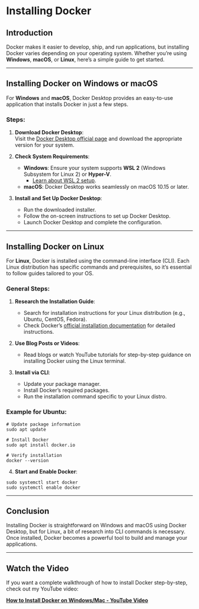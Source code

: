 # Installing Docker

## Introduction

Docker makes it easier to develop, ship, and run applications, but installing Docker varies depending on your operating system. Whether you’re using **Windows**, **macOS**, or **Linux**, here’s a simple guide to get started.

---

## Installing Docker on Windows or macOS

For **Windows** and **macOS**, Docker Desktop provides an easy-to-use application that installs Docker in just a few steps.

### Steps:

1. **Download Docker Desktop**:  
   Visit the [Docker Desktop official page](https://www.docker.com/products/docker-desktop) and download the appropriate version for your system.

2. **Check System Requirements**:  
   - **Windows**: Ensure your system supports **WSL 2** (Windows Subsystem for Linux 2) or **Hyper-V**.  
     - [Learn about WSL 2 setup](https://learn.microsoft.com/en-us/windows/wsl/install).  
   - **macOS**: Docker Desktop works seamlessly on macOS 10.15 or later.  

3. **Install and Set Up Docker Desktop**:  
   - Run the downloaded installer.  
   - Follow the on-screen instructions to set up Docker Desktop.  
   - Launch Docker Desktop and complete the configuration.

---

## Installing Docker on Linux

For **Linux**, Docker is installed using the command-line interface (CLI). Each Linux distribution has specific commands and prerequisites, so it’s essential to follow guides tailored to your OS.

### General Steps:

1. **Research the Installation Guide**:  
   - Search for installation instructions for your Linux distribution (e.g., Ubuntu, CentOS, Fedora).  
   - Check Docker’s [official installation documentation](https://docs.docker.com/engine/install/) for detailed instructions.

2. **Use Blog Posts or Videos**:  
   - Read blogs or watch YouTube tutorials for step-by-step guidance on installing Docker using the Linux terminal.

3. **Install via CLI**:  
   - Update your package manager.  
   - Install Docker’s required packages.  
   - Run the installation command specific to your Linux distro.  

### Example for Ubuntu:  

```
# Update package information
sudo apt update

# Install Docker
sudo apt install docker.io

# Verify installation
docker --version
```
4. **Start and Enable Docker**:
```
sudo systemctl start docker
sudo systemctl enable docker
```
---

## Conclusion
Installing Docker is straightforward on Windows and macOS using Docker Desktop, but for Linux, a bit of research into CLI commands is necessary. Once installed, Docker becomes a powerful tool to build and manage your applications.

---
## Watch the Video

If you want a complete walkthrough of how to install Docker step-by-step, check out my YouTube video:

[**How to Install Docker on Windows/Mac - YouTube Video**](<https://youtu.be/QIWLj-mVH9U?si=Jbm61O4T0gxgwGpC>)
